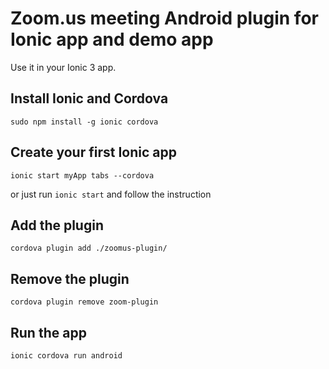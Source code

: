 Zoom.us meeting Android plugin for Ionic app and demo app
======


Use it in your Ionic 3 app.

## Install Ionic and Cordova

```sudo npm install -g ionic cordova```

## Create your first Ionic app

```ionic start myApp tabs --cordova```

or just run ```ionic start``` and follow the instruction

## Add the plugin

```cordova plugin add ./zoomus-plugin/```

## Remove the plugin

```cordova plugin remove zoom-plugin```

## Run the app

```ionic cordova run android```